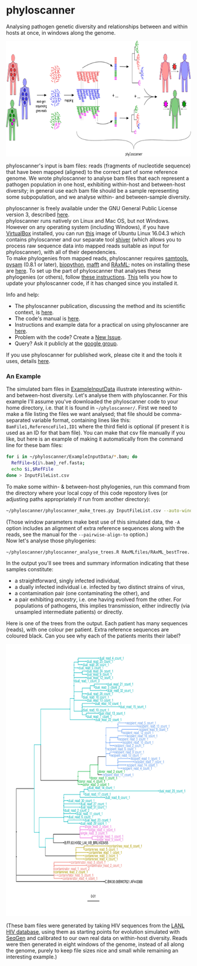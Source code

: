 # phyloscanner
Analysing pathogen genetic diversity and relationships between and within hosts at once, in windows along the genome.  

<p align="center"><img src="InfoAndInputs/PhyloscannerDiagram_big4.jpg" alt="Phyloscanner" width="820", height="314"/></p>

phyloscanner's input is bam files: reads (fragments of nucleotide sequence) that have been mapped (aligned) to the correct part of some reference genome.
We wrote phyloscanner to analyse bam files that each represent a pathogen population in one host, exhibiting within-host and between-host diversity; in general use each bam file should be a sample representing some subpopulation, and we analyse within- and between-sample diversity.  

phyloscanner is freely available under the GNU General Public License version 3, described [here](LICENSE).  
phyloscanner runs natively on Linux and Mac OS, but not Windows.
However on any operating system (including Windows), if you have [VirtualBox](https://www.virtualbox.org/wiki/Downloads) installed, you can run [this](https://www.dropbox.com/sh/j3pmmunhxlc7g1w/AABddPfc5dN9oVnP9vQfAZOta?dl=0) image of Ubuntu Linux 16.04.3 which contains phyloscanner and our separate tool [shiver](https://github.com/ChrisHIV/shiver) (which allows you to process raw sequence data into mapped reads suitable as input for phyloscanner), with all of their dependencies.  
To make phylogenies from mapped reads, phyloscanner requires [samtools](http://www.htslib.org/), [pysam](https://github.com/pysam-developers/pysam) (0.8.1 or later), [biopython](http://biopython.org/wiki/Download), [mafft](http://mafft.cbrc.jp/alignment/software/) and [RAxML](http://sco.h-its.org/exelixis/web/software/raxml/index.html); notes on installing these are [here](InfoAndInputs/InstallationNotesForMakingTrees.sh).
To set up the part of phyloscanner that analyses these phylogenies (or others), follow [these instructions](InfoAndInputs/InstallationNotesForAnalysingTrees.sh).
[This](InfoAndInputs/UpdatingPhyloscanner.sh) tells you how to update your phyloscanner code, if it has changed since you installed it.

Info and help:
* The phyloscanner publication, discussing the method and its scientific context, is [here](https://academic.oup.com/mbe/advance-article/doi/10.1093/molbev/msx304/4653772).  
* The code's manual is [here](InfoAndInputs/PhyloscannerManual.pdf).  
* Instructions and example data for a practical on using phyloscanner are [here](https://tinyurl.com/PhyloscannerPractical).
* Problem with the code? Create a [New Issue](https://github.com/BDI-pathogens/phyloscanner/issues).  
* Query? Ask it publicly at the [google group](https://groups.google.com/forum/#!forum/phyloscanner-users).  

If you use phyloscanner for published work, please cite it and the tools it uses, details [here](InfoAndInputs/CitationDetails.bib).  

### An Example

The simulated bam files in [ExampleInputData](ExampleInputData) illustrate interesting within- and between-host diversity.
Let's analyse them with phyloscanner.
For this example I'll assume you've downloaded the phyloscanner code to your home directory, i.e. that it is found in `~/phyloscanner/`.
First we need to make a file listing the files we want analysed; that file should be comma-separated variable format, containing lines like this: `BamFile1,ReferenceFile1,ID1` where the third field is optional (if present it is used as an ID for that bam file).
You can make that csv file manually if you like, but here is an example of making it automatically from the command line for these bam files:
```bash
for i in ~/phyloscanner/ExampleInputData/*.bam; do
  RefFile=${i%.bam}_ref.fasta;
  echo $i,$RefFile
done > InputFileList.csv
```
To make some within- & between-host phylogenies, run this command from the directory where your local copy of this code repostory lives (or adjusting paths appropriately if run from another directory):
```bash
~/phyloscanner/phyloscanner_make_trees.py InputFileList.csv --auto-window-params 300,-700,1000,8300 --alignment-of-other-refs ~/phyloscanner/InfoAndInputs/2refs_HXB2_C.BW.fasta --pairwise-align-to B.FR.83.HXB2_LAI_IIIB_BRU.K03455 
```
(Those window parameters make best use of this simulated data, the `-A` option includes an alignment of extra reference sequences along with the reads, see the manual for the `--pairwise-align-to` option.)  
Now let's analyse those phylogenies:
```bash
~/phyloscanner/phyloscanner_analyse_trees.R RAxMLfiles/RAxML_bestTree. MyOutput s,20 --outgroupName C.BW.00.00BW07621.AF443088 --multifurcationThreshold g
```
In the output you'll see trees and summary information indicating that these samples constitute:
* a straightforward, singly infected individual, 
* a dually infected individual i.e. infected by two distinct strains of virus,
* a contamination pair (one contaminating the other), and
* a pair exhibiting *ancestry*, i.e. one having evolved from the other. For populations of pathogens, this implies transmission, either indirectly (via unsampled intermediate patients) or directly.

Here is one of the trees from the output.
Each patient has many sequences (reads), with one colour per patient.
Extra reference sequences are coloured black.
Can you see why each of the patients merits their label?

<p align="center"><img src="InfoAndInputs/ProcessedTree_MyOutput_InWindow_4000_to_4300.jpg" alt="ExampleTree" width="800", height="741"/></p>

(These bam files were generated by taking HIV sequences from the [LANL HIV database](https://www.hiv.lanl.gov/content/sequence/NEWALIGN/align.html), using them as starting points for  evolution simulated with [SeqGen](https://github.com/rambaut/Seq-Gen) and calibrated to our own real data on within-host diversity.
Reads were then generated in eight windows of the genome, instead of all along the genome, purely to keep file sizes nice and small while remaining an interesting example.)
